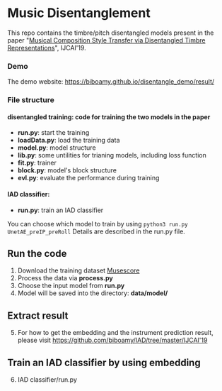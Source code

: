 # Music Disentanglement

This repo contains the timbre/pitch disentangled models present in the paper "[Musical Composition Style Transfer via Disentangled Timbre Representations](https://arxiv.org/pdf/1905.13567.pdf)", IJCAI'19.

### Demo
The demo website: https://biboamy.github.io/disentangle_demo/result/

### File structure
#### **disentangled training**: code for training the two models in the paper
- **run.py**: start the training
- **loadData.py**: load the training data
- **model.py**: model structure
- **lib.py**: some untilities for trianing models, including loss function
- **fit.py**: trainer
- **block.py**: model's block structure
- **evl.py**: evaluate the performance during training

#### **IAD classifier**:
- **run.py**: train an IAD classifier

You can choose which model to train by using
`python3 run.py UnetAE_preIP_preRoll`
Details are described in the run.py file.

## Run the code
1. Download the training dataset [Musescore](https://github.com/biboamy/instrument-streaming)
2. Process the data via **process.py**
3. Choose the input model from **run.py**
4. Model will be saved into the directory: **data/model/**

## Extract result
5. For how to get the embedding and the instrument prediction result, please visit 
https://github.com/biboamy/IAD/tree/master/IJCAI'19

## Train an IAD classifier by using embedding
6. IAD classifier/run.py
